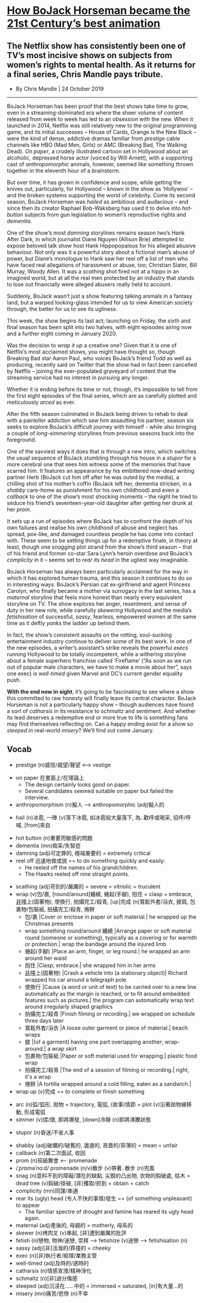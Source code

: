 # [How BoJack Horseman became the 21st Century’s best animation](http://www.bbc.com/culture/story/20191024-how-bojack-horseman-became-the-21st-centurys-best-animation)
## The Netflix show has consistently been one of TV’s most incisive shows on subjects from women’s rights to mental health. As it returns for a final series, Chris Mandle pays tribute.
- By Chris Mandle | 24 October 2019
---------------------------------------------------------------------------------------------------------------------
BoJack Horseman has been proof that the best shows take time to grow, even in a streaming-dominated era where the sheer volume of content released from week to week has led to an obsession with the new. When it launched in 2014, Netflix was still relatively new to the original programming game, and its initial successes – House of Cards, Orange is the New Black – were the kind of dense, addictive dramas familiar from *prestige* cable channels like HBO (Mad Men, Girls) or AMC (Breaking Bad, The Walking Dead). *On paper*, a crudely illustrated cartoon set in Hollywood about an alcoholic, depressed horse actor (voiced by Will Arnett), with a supporting cast of *anthropomorphic* animals, however, seemed like something thrown together in the eleventh hour of a brainstorm.

But over time, it has grown in confidence and scope, while getting the knives out, particularly, for Hollywood – known in the show as ‘Hollywoo’ – and the broken systems supporting the world of celebrity. Come its second season, BoJack Horseman was *hailed* as ambitious and audacious – and since then its creator Raphael Bob-Waksberg has used it to delve into *hot-button* subjects from gun legislation to women’s reproductive rights and *dementia*.

One of the show’s most *damning* storylines remains season two’s Hank After Dark, in which journalist Diane Nguyen (Allison Brie) attempted to expose beloved talk show host Hank Hippopopalous for his alleged abusive behaviour. Not only was it a powerful story about a fictional man’s abuse of power, but Diane’s monologue to Hank saw her reel off a list of men who have faced real allegations of harassment or abuse, too; Christian Slater, Bill Murray, Woody Allen. It was a *scathing* shot fired not at a hippo in an imagined world, but at all the real men protected by an industry that stands to lose out financially were alleged abusers really held to account.

Suddenly, BoJack wasn’t just a show featuring talking animals in a fantasy land, but a warped looking-glass intended for us to view American society through, the better for us to see its ugliness.

This week, the show begins its last act; launching on Friday, the sixth and final season has been split into two halves, with eight episodes airing now and a further eight coming in January 2020.

Was the decision to *wrap it up* a creative one? Given that it is one of Netflix’s most acclaimed shows, you might have thought so, though Breaking Bad star Aaron Paul, who voices BoJack’s friend Todd as well as producing, recently said on Twitter that the show had in fact been cancelled by Netflix – joining the ever-populated graveyard of content that the streaming service had no interest in pursuing any longer.

Whether it is ending before its time or not, though, it’s impossible to tell from the first eight episodes of the final series, which are as carefully plotted and meticulously *arced* as ever.

After the fifth season culminated in BoJack being driven to rehab to deal with a painkiller addiction which saw him assaulting his partner, season six seeks to explore BoJack’s difficult journey with himself - while also bringing a couple of *long-simmering* storylines from previous seasons back into the foreground.

One of the savviest ways it does that is through a new intro, which switches the usual sequence of BoJack stumbling through his house in a *stupor* for a more cerebral one that sees him witness some of the memories that have scarred him. It features an appearance by his embittered now-dead writing partner Herb (BoJack cut him off after he was outed by the media), a chilling shot of his mother’s coffin (BoJack left her, dementia stricken, in a *shabby* care-home as punishment for his own childhood) and even a *callback* to one of the show’s most shocking moments – the night he tried to seduce his friend’s seventeen-year-old daughter after getting her drunk at her *prom*.

It sets up a run of episodes where BoJack has to confront the depth of his own failures and realise his own childhood of abuse and neglect has spread, pox-like, and damaged countless people he has come into contact with. These seem to be setting things up for a redemptive finale, in theory at least, though one *snagging* plot strand from the show’s third season – that of his friend and former co-star Sara Lynn’s heroin overdose and BoJack’s *complicity* in it – seems set to *rear its head* in the ugliest way imaginable.

BoJack Horseman has always been particularly acclaimed for the way in which it has explored human trauma, and this season it continues to do so in interesting ways. BoJack’s Persian cat ex-girlfriend and agent Princess Carolyn, who finally became a mother via surrogacy in the last series, has a *maternal* storyline that feels more honest than nearly every equivalent storyline on TV. The show explores her anger, resentment, and sense of duty in her new role, while carefully *skewering* Hollywood and the media’s *fetishisation* of successful, *sassy*, fearless, empowered women at the same time as it deftly *yanks* the ladder up behind them.

In fact, the show’s consistent assaults on the rotting, soul-sucking entertainment industry continue to deliver some of its best work. In one of the new episodes, a writer’s assistant’s strike reveals the powerful *execs* running Hollywood to be totally incompetent, while a withering storyline about a female superhero franchise called ‘Fireflame’ (“As soon as we run out of popular male characters, we have to make a movie about her”, says one exec) is *well-timed* given Marvel and DC’s current gender equality push.

__With the end now in sight__, it’s going to be fascinating to see where a show this committed to raw honesty will finally leave its central character. BoJack Horseman is not a particularly happy show – though audiences have found a sort of *catharsis* in its resistance to *schmaltz* and sentiment. And whether its lead deserves a redemptive end or more true to life is something fans may find themselves reflecting on. Can a happy ending exist for a show so *steeped in* real-world *misery*? We’ll find out come January.

## Vocab
+ prestige (n)威信/威望/聲望 <--> vestige
- on paper 在書面上/在理論上
	- The design certainly looks good on paper.
	- Several candidates seemed suitable on paper but failed the interview.
- anthropomorphism (n)擬人 --> anthropomorphic (adj)擬人的
+ hail (n)冰雹, 一陣 (v)落下冰雹, 如冰雹般大量落下, 為..歡呼或喝采, 招呼/呼喊, [from]來自
- hot button (n)重要而敏感的問題
- dementia (mn)痴呆/失智症
- damning (adj)可定罪的, 極端重要的 = extremely critical
- reel off 迅速地做或說 == to do something quickly and easily:
	- He reeled off the names of his grandchildren.
	- The Hawks reeled off nine straight points.
+ scathing (adj)苛刻的/嚴厲的 = severe = vitriolic = truculent 
+ wrap (v)包/裹, [round/around]纏繞, 蜷起(手腳), 抱住 = clasp = embrace, [非](交通工具)撞上(固著物), 使換行, 拍攝完工/殺青, [up]完成 (n)寬鬆外套/浴衣, 披肩, 包裹物/包裝紙, 拍攝完工/殺青, 捲餅
	- 包/裹 |Cover or enclose in paper or soft material.| he wrapped up the Christmas presents
	- wrap something round/around 纏繞 |Arrange paper or soft material round (someone or something), typically as a covering or for warmth or protection.| wrap the bandage around the injured limb
	- 蜷起(手腳) |Place an arm, finger, or leg round.| he wrapped an arm around her waist
	- 抱住 |Clasp; embrace.| she wrapped him in her arms
	- [非](交通工具)撞上(固著物) |Crash a vehicle into (a stationary object)| Richard wrapped his car around a telegraph pole
	- 使換行 |Cause (a word or unit of text) to be carried over to a new line automatically as the margin is reached, or to fit around embedded features such as pictures.| the program can automatically wrap text around irregularly shaped graphics
	- 拍攝完工/殺青 |Finish filming or recording.| we wrapped on schedule three days later
	- 寬鬆外套/浴衣 |A loose outer garment or piece of material.| beach wraps
	- 披 |(of a garment) having one part overlapping another; wrap-around.| a wrap skirt
	- 包裹物/包裝紙 |Paper or soft material used for wrapping.| plastic food wrap
	- 拍攝完工/殺青 |The end of a session of filming or recording.| right, it's a wrap
	- 捲餅 |A tortilla wrapped around a cold filling, eaten as a sandwich.|
+ wrap up (v)完成 == to complete or finish something
- arc (n)弧/弧形, 拋物 = trajectory, 電弧, (故事)情節 = plot (v)沿著拋物線移動, 形成電弧
- simmer (v)煨/燉, 即將爆發, [down]冷靜 (n)即將沸騰狀態
+ stupor (n)昏迷/不省人事
- shabby (adj)破爛的/破舊的, 邋遢的, 吝嗇的/菲薄的 = mean = unfair
- callback (n)第二次面試, 收回
- prom (n)班級舞會 <-- promenade
- /ˌprɒməˈnɑːd/ promenade (n/v)散步 (v)帶著..散步 (n)兜風
- snag (n)意料不到的障礙/潛在的缺點, 尖銳的凸出物, 衣物的鈎破處, 枯木 = dead tree (v)鈎破/掛破, [非]攫取/抓到 = obtain = catch
- complicity (mn)同謀/串通
- rear its (ugly) head (令人不快的事情)發生 == (of something unpleasant) to appear
	- The familiar spectre of drought and famine has reared its ugly head again.
- maternal (adj)產後的, 母親的 = motherly, 母系的
- skewer (n)烤肉叉 (v)串起, [非]遭到嚴厲的批評
- fetish (n)戀物, 物神/迷戀, 崇拜 --> fetishize (v)迷戀 --> fetishisation (n)
- sassy (adj)[非]活潑的/莽撞的 = cheeky
- exec (n)[非]執行者/經理/業務主管
- well-timed (adj)及時的/適時的
- catharsis (n)情感宣洩/精神淨化
- schmaltz (n)[非]過分傷感
- steeped (adj)沉浸在……中的 = immersed = saturated, [in]有大量...的
- misery (mn)痛苦/悲慘 (n)不幸